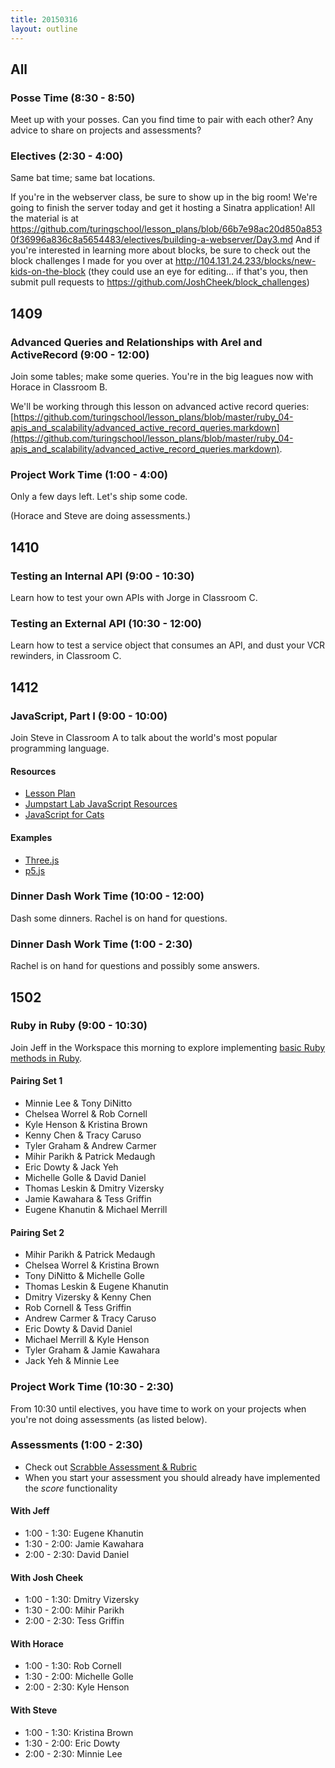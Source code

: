 ```yaml
---
title: 20150316
layout: outline
---
```


## All

### Posse Time (8:30 - 8:50)

Meet up with your posses. Can you find time to pair with each other? Any advice to share on projects and assessments?

### Electives (2:30 - 4:00)

Same bat time; same bat locations.

If you're in the webserver class, be sure to show up in the big room!
We're going to finish the server today and get it hosting a Sinatra application!
All the material is at https://github.com/turingschool/lesson_plans/blob/66b7e98ac20d850a8530f36996a836c8a5654483/electives/building-a-webserver/Day3.md
And if you're interested in learning more about blocks, be sure to check out the block challenges I made for you over at
http://104.131.24.233/blocks/new-kids-on-the-block (they could use an eye for editing... if that's you, then submit pull requests to https://github.com/JoshCheek/block_challenges)

## 1409

### Advanced Queries and Relationships with Arel and ActiveRecord (9:00 - 12:00)

Join some tables; make some queries. You're in the big leagues now with Horace in Classroom B.

We'll be working through this lesson on advanced active record queries: [https://github.com/turingschool/lesson_plans/blob/master/ruby_04-apis_and_scalability/advanced_active_record_queries.markdown](https://github.com/turingschool/lesson_plans/blob/master/ruby_04-apis_and_scalability/advanced_active_record_queries.markdown).

### Project Work Time (1:00 - 4:00)

Only a few days left. Let's ship some code.

(Horace and Steve are doing assessments.)

## 1410

### Testing an Internal API (9:00 - 10:30)

Learn how to test your own APIs with Jorge in Classroom C.

### Testing an External API (10:30 - 12:00)

Learn how to test a service object that consumes an API, and dust your VCR rewinders, in Classroom C.

## 1412

### JavaScript, Part I (9:00 - 10:00)

Join Steve in Classroom A to talk about the world's most popular programming language.

#### Resources

* [Lesson Plan](https://github.com/turingschool/lesson_plans/blob/master/ruby_02-web_applications_with_ruby/introduction_to_javascript.markdown)
* [Jumpstart Lab JavaScript Resources](http://tutorials.jumpstartlab.com/projects/javascript/)
* [JavaScript for Cats](http://jsforcats.com)

#### Examples

* [Three.js](http://threejs.org)
* [p5.js](http://p5js.org)



### Dinner Dash Work Time (10:00 - 12:00)

Dash some dinners. Rachel is on hand for questions.

### Dinner Dash Work Time (1:00 - 2:30)

Rachel is on hand for questions and possibly some answers.

## 1502

### Ruby in Ruby (9:00 - 10:30)

Join Jeff in the Workspace this morning to explore implementing [basic Ruby
methods in Ruby](https://github.com/turingschool/challenges/blob/master/ruby_in_ruby.markdown).

#### Pairing Set 1

* Minnie Lee & Tony DiNitto
* Chelsea Worrel & Rob Cornell
* Kyle Henson & Kristina Brown
* Kenny Chen & Tracy Caruso
* Tyler Graham & Andrew Carmer
* Mihir Parikh & Patrick Medaugh
* Eric Dowty & Jack Yeh
* Michelle Golle & David Daniel
* Thomas Leskin & Dmitry Vizersky
* Jamie Kawahara & Tess Griffin
* Eugene Khanutin & Michael Merrill

#### Pairing Set 2

* Mihir Parikh & Patrick Medaugh
* Chelsea Worrel & Kristina Brown
* Tony DiNitto & Michelle Golle
* Thomas Leskin & Eugene Khanutin
* Dmitry Vizersky & Kenny Chen
* Rob Cornell & Tess Griffin
* Andrew Carmer & Tracy Caruso
* Eric Dowty & David Daniel
* Michael Merrill & Kyle Henson
* Tyler Graham & Jamie Kawahara
* Jack Yeh & Minnie Lee

### Project Work Time (10:30 - 2:30)

From 10:30 until electives, you have time to work on your projects when you're
not doing assessments (as listed below).

### Assessments (1:00 - 2:30)

* Check out [Scrabble Assessment & Rubric](http://tutorials.jumpstartlab.com/academy/assessments/scrabble.html)
* When you start your assessment you should already have implemented the *score* functionality

#### With Jeff

* 1:00 - 1:30: Eugene Khanutin
* 1:30 - 2:00: Jamie Kawahara
* 2:00 - 2:30: David Daniel

#### With Josh Cheek

* 1:00 - 1:30: Dmitry Vizersky
* 1:30 - 2:00: Mihir Parikh
* 2:00 - 2:30: Tess Griffin

#### With Horace

* 1:00 - 1:30: Rob Cornell
* 1:30 - 2:00: Michelle Golle
* 2:00 - 2:30: Kyle Henson

#### With Steve

* 1:00 - 1:30: Kristina Brown
* 1:30 - 2:00: Eric Dowty
* 2:00 - 2:30: Minnie Lee
